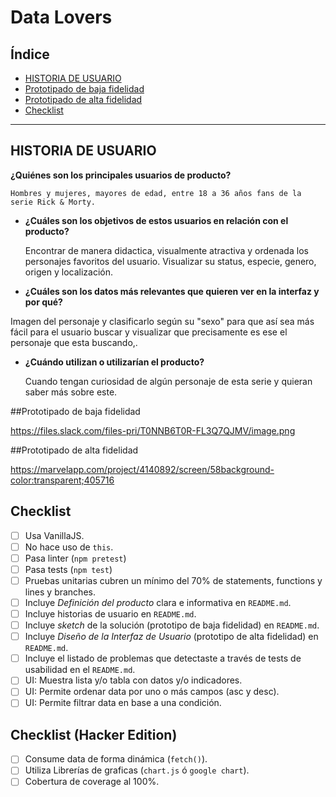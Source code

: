 # Data Lovers

## Índice

- [HISTORIA DE USUARIO](#Usuario)
- [Prototipado de baja fidelidad](#prototipado_baja)
- [Prototipado de alta fidelidad](#prototipado_alta)
- [Checklist](#checklist)

---

## HISTORIA DE USUARIO

 **¿Quiénes son los principales usuarios de producto?**


    Hombres y mujeres, mayores de edad, entre 18 a 36 años fans de la serie Rick & Morty.


- **¿Cuáles son los objetivos de estos usuarios en relación con el producto?**

    Encontrar de manera didactica, visualmente atractiva y ordenada los personajes favoritos del usuario.
    Visualizar su status, especie, genero, origen y localización.


- **¿Cuáles son los datos más relevantes que quieren ver en la interfaz y por qué?**

Imagen del personaje y clasificarlo según su "sexo" para que así sea más fácil para el usuario buscar y visualizar que precisamente es ese el personaje que esta buscando,.

    
- **¿Cuándo utilizan o utilizarían el producto?**

     Cuando tengan curiosidad de algún personaje de esta serie y quieran saber más sobre este.

##Prototipado de baja fidelidad

https://files.slack.com/files-pri/T0NNB6T0R-FL3Q7QJMV/image.png

##Prototipado de alta fidelidad

https://marvelapp.com/project/4140892/screen/58background-color:transparent;405716

## Checklist

- [ ] Usa VanillaJS.
- [ ] No hace uso de `this`.
- [ ] Pasa linter (`npm pretest`)
- [ ] Pasa tests (`npm test`)
- [ ] Pruebas unitarias cubren un mínimo del 70% de statements, functions y
      lines y branches.
- [ ] Incluye _Definición del producto_ clara e informativa en `README.md`.
- [ ] Incluye historias de usuario en `README.md`.
- [ ] Incluye _sketch_ de la solución (prototipo de baja fidelidad) en
      `README.md`.
- [ ] Incluye _Diseño de la Interfaz de Usuario_ (prototipo de alta fidelidad)
      en `README.md`.
- [ ] Incluye el listado de problemas que detectaste a través de tests de
      usabilidad en el `README.md`.
- [ ] UI: Muestra lista y/o tabla con datos y/o indicadores.
- [ ] UI: Permite ordenar data por uno o más campos (asc y desc).
- [ ] UI: Permite filtrar data en base a una condición.

## Checklist (Hacker Edition)

- [ ] Consume data de forma dinámica (`fetch()`).
- [ ] Utiliza Librerías de graficas (`chart.js` ó `google chart`).
- [ ] Cobertura de coverage al 100%.
